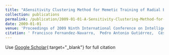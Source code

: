 ```yaml
---
title: "ASensitivity Clustering Method for Memetic Training of Radial Basis Function Neural Networks"
collection: publications
permalink: /publication/2009-01-01-A-Sensitivity-Clustering-Method-for-Memetic-Training-of-Radial-Basis-Function-Neural-Networks
date: 2009-01-01
venue: 'Proceedings of 2009 Ninth International Conference on Intelligent Systems Design and Applications (ISDA09)'
citation: ' Francisco Fernandez-Navarro,  Pedro Antonio Gutiérrez,  César Hervás-Martínez, &quot;ASensitivity Clustering Method for Memetic Training of Radial Basis Function Neural Networks.&quot; Proceedings of 2009 Ninth International Conference on Intelligent Systems Design and Applications (ISDA09), Vol. (), 2009, pp. 187--192.'
---
```

Use [Google Scholar](https://scholar.google.com/scholar?q=A+Sensitivity+Clustering+Method+for+Memetic+Training+of+Radial+Basis+Function+Neural+Networks){:target="_blank"} for full citation